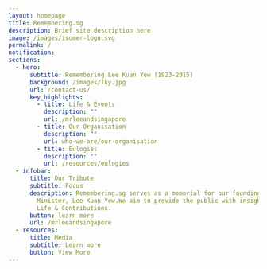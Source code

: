 ```yaml
---
layout: homepage
title: Remembering.sg
description: Brief site description here
image: /images/isomer-logo.svg
permalink: /
notification:
sections:
  - hero:
      subtitle: Remembering Lee Kuan Yew (1923-2015)
      background: /images/lky.jpg
      url: /contact-us/
      key_highlights:
        - title: Life & Events
          description: ""
          url: /mrleeandsingapore
        - title: Our Organisation
          description: ""
          url: who-we-are/our-organisation
        - title: Eulogies
          description: ""
          url: /resources/eulogies
  - infobar:
      title: Our Tribute
      subtitle: Focus
      description: Remembering.sg serves as a memorial for our founding Prime
        Minister, Lee Kuan Yew.We aim to provide the public with insights on his
        Life & Contributions.
      button: learn more
      url: /mrleeandsingapore
  - resources:
      title: Media
      subtitle: Learn more
      button: View More
---
```

